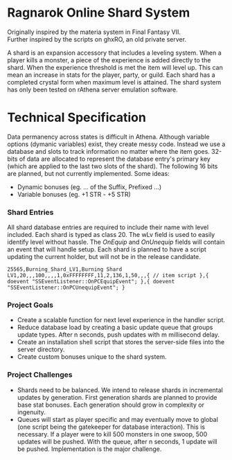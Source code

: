 Ragnarok Online Shard System
============================
Originally inspired by the materia system in Final Fantasy VII.<br>
Further inspired by the scripts on ghxRO, an old private server.<br>

A shard is an expansion accessory that includes a leveling system. When a player kills a monster, a piece of the experience is added directly to the shard. When the experience threshold is met the item will level up. This can mean an increase in stats for the player, party, or guild. Each shard has a completed crystal form when maximum level is attained. The shard system has only been tested on rAthena server emulation software.

Technical Specification
=======================
Data permanency across states is difficult in Athena. Although variable options (dymanic variables) exist, they create messy code. Instead we use a database and slots to track information no matter where the item goes. 32-bits of data are allocated to represent the database entry's primary key (which are applied to the last two slots of the shard). The following 16 bits are planned, but not currently implemented. Some ideas:
* Dynamic bonuses (eg. ... of the Suffix, Prefixed ...)
* Variable bonuses (eg. +1 STR - +5 STR)

### Shard Entries ###
All shard database entries are required to include their name with level included. Each shard is typed as class 20. The wLv field is used to easily identify level without hassle. The _OnEquip_ and _OnUnequip_ fields will contain an event that will handle setup. Each shard is planned to have a script updating the current holder, but will not be in the release candidate.<br>

```
25565,Burning_Shard_LV1,Burning Shard LV1,20,,,100,,,,1,0xFFFFFFFF,11,2,136,1,50,,,{ // item script },{ doevent "SSEventListener::OnPCEquipEvent"; },{ doevent "SSEventListener::OnPCUnequipEvent"; }
```

### Project Goals ###
* Create a scalable function for next level experience in the handler script.
* Reduce database load by creating a basic update queue that groups update types. After n seconds, push updates with m millisecond delay.
* Create an installation shell script that stores the server-side files into the server directory.
* Create custom bonuses unique to the shard system.

### Project Challenges ###
* Shards need to be balanced. We intend to release shards in incremental updates by generation. First generation shards are planned to provide base stat bonuses. Each generation should grow in complexity or ingenuity.
* Queues will start as player specific and may eventually move to global (one script being the gatekeeper for database interaction). This is necessary. If a player were to kill 500 monsters in one swoop, 500 updates will be pushed. With the queue, after n seconds, 1 update will be pushed. Implementation is the major challenge.


